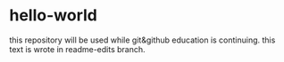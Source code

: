 # hello-world
this repository will be used while git&amp;github education is continuing.
this text is wrote in readme-edits branch. 
